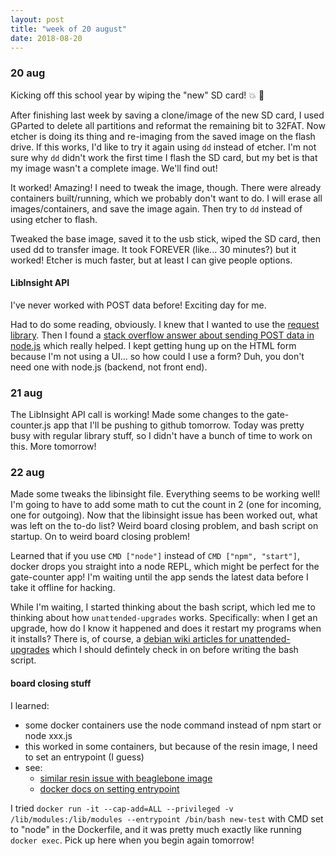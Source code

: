 ```yaml
---
layout: post
title: "week of 20 august"
date: 2018-08-20
---
```


### 20 aug

Kicking off this school year by wiping the "new" SD card! :boom: :star2:

After finishing last week by saving a clone/image of the new SD card, I used GParted to delete all partitions and reformat the remaining bit to 32FAT. Now etcher is doing its thing and re-imaging from the saved image on the flash drive. If this works, I'd like to try it again using `dd` instead of etcher. I'm not sure why `dd` didn't work the first time I flash the SD card, but my bet is that my image wasn't a complete image. We'll find out!

It worked! Amazing! I need to tweak the image, though. There were already containers built/running, which we probably don't want to do. I will erase all images/containers, and save the image again. Then try to `dd` instead of using etcher to flash.

Tweaked the base image, saved it to the usb stick, wiped the SD card, then used dd to transfer image. It took FOREVER (like... 30 minutes?) but it worked! Etcher is much faster, but at least I can give people options. 

#### LibInsight API

I've never worked with POST data before! Exciting day for me. 

Had to do some reading, obviously. I knew that I wanted to use the [request library](https://www.npmjs.com/package/request). Then I found a [stack overflow answer about sending POST data in node.js](https://stackoverflow.com/questions/6158933/how-to-make-an-http-post-request-in-node-js) which really helped. I kept getting hung up on the HTML form because I'm not using a UI... so how could I use a form? Duh, you don't need one with node.js (backend, not front end). 

### 21 aug

The LibInsight API call is working! Made some changes to the gate-counter.js app that I'll be pushing to github tomorrow. Today was pretty busy with regular library stuff, so I didn't have a bunch of time to work on this. More tomorrow! 

### 22 aug

Made some tweaks the libinsight file. Everything seems to be working well! I'm going to have to add some math to cut the count in 2 (one for incoming, one for outgoing). Now that the libinsight issue has been worked out, what was left on the to-do list? Weird board closing problem, and bash script on startup. On to weird board closing problem!

Learned that if you use `CMD ["node"]` instead of `CMD ["npm", "start"]`, docker drops you straight into a node REPL, which might be perfect for the gate-counter app! I'm waiting until the app sends the latest data before I take it offline for hacking.

While I'm waiting, I started thinking about the bash script, which led me to thinking about how `unattended-upgrades` works. Specifically: when I get an upgrade, how do I know it happened and does it restart my programs when it installs? There is, of course, a [debian wiki articles for unattended-upgrades](https://wiki.debian.org/UnattendedUpgrades) which I should defintely check in on before writing the bash script.

#### board closing stuff

I learned:
- some docker containers use the node command instead of npm start or node xxx.js
- this worked in some containers, but because of the resin image, I need to set an entrypoint (I guess)
- see:
  - [similar resin issue with beaglebone image](https://forums.resin.io/t/beaglebone-green-node-image-hangs-on-run/2491)
  - [docker docs on setting entrypoint](https://docs.docker.com/engine/reference/run/#entrypoint-default-command-to-execute-at-runtime)

I tried `docker run -it --cap-add=ALL --privileged -v /lib/modules:/lib/modules --entrypoint /bin/bash new-test` with CMD set to "node" in the Dockerfile, and it was pretty much exactly like running `docker exec`. Pick up here when you begin again tomorrow! 
